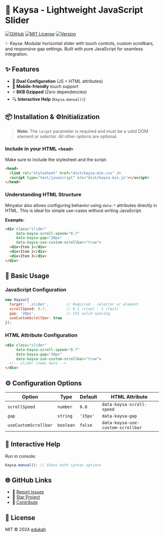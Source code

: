 # 🎠 Kaysa - Lightweight JavaScript Slider

[![GitHub](https://img.shields.io/badge/View_on_GitHub-blue?logo=github)](https://github.com/edukah/kaysa)
[![MIT License](https://img.shields.io/badge/license-MIT-green)](LICENSE)
[![Version](https://img.shields.io/badge/version-1.0.0-blue)]()

✨ Kaysa: Modular horizontal slider with touch controls, custom scrollbars, and responsive gap settings. Built with pure JavaScript for seamless integration.

## ✨ Features
- 🎨 **Dual Configuration** (JS + HTML attributes)
- 📱 **Mobile-friendly** touch support
- ⚡ **8KB Gzipped** (Zero dependencies)
- 🔍 **Interactive Help** (`Kaysa.manual()`)


## 📦 Installation & ⚙️Initialization

> **Note:** The `target` parameter is required and must be a valid DOM element or selector. All other options are optional.

### Include in your HTML `<head>`

Make sure to include the stylesheet and the script:

```html
<head>
  <link rel="stylesheet" href="dist/kaysa.min.css" />
  <script type="text/javascript" src="dist/kaysa.min.js"></script>
</head>
```

### Understanding HTML Structure

Minyatur also allows configuring behavior using `data-*` attributes directly in HTML. This is ideal for simple use-cases without writing JavaScript.

**Example:**

```html
<div class="slider"
     data-kaysa-scroll-speed="0.7"
     data-kaysa-gap="20px"
     data-kaysa-use-custom-scrollbar="true">
  <div>Item 1</div>
  <div>Item 2</div>
  <div>Item 3</div>
</div>
```

## 🚀 Basic Usage
### JavaScript Configuration 
```javascript
new Kaysa({
  target: '.slider',        // Required - selector or element
  scrollSpeed: 0.7,         // 0.1 (slow) - 1 (fast)
  gap: '20px',              // CSS valid spacing
  useCustomScrollbar: true  
});
```
### HTML Attribute Configuration 
```html
<div class="slider"
     data-kaysa-scroll-speed="0.7"
     data-kaysa-gap="20px"
     data-kaysa-use-custom-scrollbar="true">
  <!-- slider items here -->
</div>
```

## ⚙️ Configuration Options
| Option | Type | Default | HTML Attribute |
|--------|------|---------|-----------------|
| `scrollSpeed` | `number` | `0.8` | `data-kaysa-scroll-speed` |
| `gap` | `string` | `'15px'` | `data-kaysa-gap` |
| `useCustomScrollbar` | `boolean` | `false` | `data-kaysa-use-custom-scrollbar` |

## 🌟 Interactive Help
Run in console:
```javascript
Kaysa.manual(); // Shows both syntax options
```

## 🌐 GitHub Links
- 🐞 [Report Issues](https://github.com/edukah/kaysa/issues)
- 🌟 [Star Project](https://github.com/edukah/kaysa)
- 🤝 [Contribute](https://github.com/edukah/kaysa/pulls)

## 📜 License
MIT © 2024 [edukah](https://github.com/edukah)